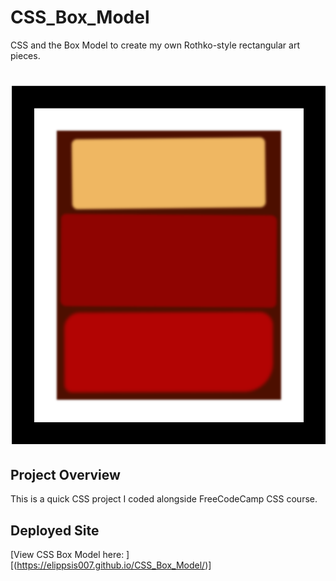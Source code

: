 # CSS_Box_Model
CSS and the Box Model to create my own Rothko-style rectangular art pieces.

<h1 align="center"><img src="https://github.com/Elippsis007/CSS_Box_Model/blob/main/painting.png?raw=true"></h1>

## Project Overview

This is a quick CSS project I coded alongside FreeCodeCamp CSS course.

## Deployed Site
[View CSS Box Model here: ][(https://elippsis007.github.io/CSS_Box_Model/)]
